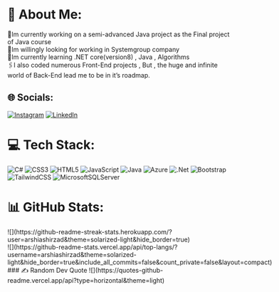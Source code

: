 # 💫 About Me:
🔭Im currently working on a semi-advanced Java project as the Final project of Java course<br>🤝Im willingly looking for working in Systemgroup company <br>📝Im currently learning .NET core(version8) , Java , Algorithms<br>🖇️I also coded numerous Front-End projects , But , the huge and infinite world of Back-End lead me to be in it’s roadmap.


## 🌐 Socials:
[![Instagram](https://img.shields.io/badge/Instagram-%23E4405F.svg?logo=Instagram&logoColor=white)](https://instagram.com/arshia._.shirzad) [![LinkedIn](https://img.shields.io/badge/LinkedIn-%230077B5.svg?logo=linkedin&logoColor=white)](https://linkedin.com/in/arshiashirzad) 

# 💻 Tech Stack:
![C#](https://img.shields.io/badge/c%23-%23239120.svg?style=for-the-badge&logo=csharp&logoColor=white) ![CSS3](https://img.shields.io/badge/css3-%231572B6.svg?style=for-the-badge&logo=css3&logoColor=white) ![HTML5](https://img.shields.io/badge/html5-%23E34F26.svg?style=for-the-badge&logo=html5&logoColor=white) ![JavaScript](https://img.shields.io/badge/javascript-%23323330.svg?style=for-the-badge&logo=javascript&logoColor=%23F7DF1E) ![Java](https://img.shields.io/badge/java-%23ED8B00.svg?style=for-the-badge&logo=openjdk&logoColor=white) ![Azure](https://img.shields.io/badge/azure-%230072C6.svg?style=for-the-badge&logo=microsoftazure&logoColor=white) ![.Net](https://img.shields.io/badge/.NET-5C2D91?style=for-the-badge&logo=.net&logoColor=white) ![Bootstrap](https://img.shields.io/badge/bootstrap-%238511FA.svg?style=for-the-badge&logo=bootstrap&logoColor=white) ![TailwindCSS](https://img.shields.io/badge/tailwindcss-%2338B2AC.svg?style=for-the-badge&logo=tailwind-css&logoColor=white) ![MicrosoftSQLServer](https://img.shields.io/badge/Microsoft%20SQL%20Server-CC2927?style=for-the-badge&logo=microsoft%20sql%20server&logoColor=white)
# 📊 GitHub Stats:
<div style="display: flex;">
    ![](https://github-readme-streak-stats.herokuapp.com/?user=arshiashirzad&theme=solarized-light&hide_border=true)<br/>
    ![](https://github-readme-stats.vercel.app/api/top-langs/?username=arshiashirzad&theme=solarized-light&hide_border=true&include_all_commits=false&count_private=false&layout=compact)
</div>
### ✍️ Random Dev Quote
![](https://quotes-github-readme.vercel.app/api?type=horizontal&theme=light)
